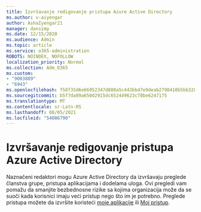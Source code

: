 ```yaml
---
title: Izvršavanje redigovanje pristupa Azure Active Directory
ms.author: v-aiyengar
author: AshaIyengar21
manager: dansimp
ms.date: 12/15/2020
ms.audience: Admin
ms.topic: article
ms.service: o365-administration
ROBOTS: NOINDEX, NOFOLLOW
localization_priority: Normal
ms.collection: Adm_O365
ms.custom:
- "9003889"
- "6943"
ms.openlocfilehash: f58f35d6e66952347d880a5c443bb47e9deab2798410b5bb32895667572f1f58
ms.sourcegitcommit: b5f7da89a650d2915dc652449623c78be6247175
ms.translationtype: MT
ms.contentlocale: sr-Latn-RS
ms.lasthandoff: 08/05/2021
ms.locfileid: "54086790"
---
```

# <a name="perform-access-reviews-in-azure-active-directory"></a>Izvršavanje redigovanje pristupa Azure Active Directory

Naznačeni redaktori mogu Azure Active Directory da izvršavaju preglede članstva grupe, pristupa aplikacijama i dodelama uloga. Ovi pregledi vam pomažu da smanjite bezbednosne rizike sa kojima organizacija može da se suoči kada korisnici imaju veći pristup nego što im je potrebno. Preglede pristupa možete da izvršite koristeći [moje aplikacije](https://go.microsoft.com/fwlink/?linkid=2134605) ili [Moj pristup](https://go.microsoft.com/fwlink/?linkid=2134505).